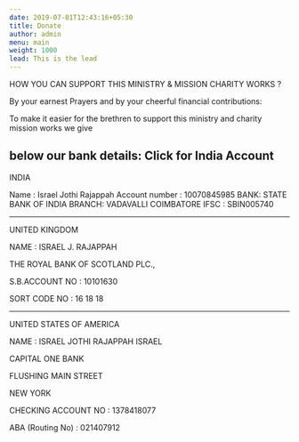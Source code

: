 ```yaml
---
date: 2019-07-01T12:43:16+05:30
title: Donate
author: admin
menu: main
weight: 1000
lead: This is the lead 
---
```

HOW YOU CAN SUPPORT THIS MINISTRY & MISSION CHARITY WORKS ?

By your earnest Prayers and by your cheerful financial contributions:

To make it easier for the brethren to support this ministry and charity mission works we give

below our bank details:
 Click for India Account
-----------------------------------------------------------------------------------------------------------------------

INDIA  

Name : Israel Jothi Rajappah
Account number : 10070845985
BANK: STATE BANK OF INDIA
BRANCH: VADAVALLI COIMBATORE
IFSC : SBIN005740

-------------------------------------------------------------------------------------------------------------------

UNITED KINGDOM

NAME  :   ISRAEL J. RAJAPPAH

THE ROYAL BANK OF SCOTLAND PLC.,

S.B.ACCOUNT NO :  10101630

SORT CODE NO    :   16 18 18

-------------------------------------------------------------------------------------------------------------------

UNITED STATES OF AMERICA

NAME   :    ISRAEL JOTHI RAJAPPAH ISRAEL

CAPITAL ONE BANK

FLUSHING MAIN STREET

NEW YORK 

CHECKING ACCOUNT NO :  1378418077

ABA (Routing No)                :  021407912  